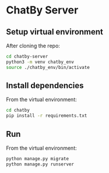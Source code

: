 # ChatBy Server

## Setup virtual environment

After cloning the repo:

```bash
cd chatby-server
python3 -m venv chatby_env
source ./chatby_env/bin/activate
```

## Install dependencies

From the virtual environment:

```bash
cd chatby
pip install -r requirements.txt
```

## Run

From the virtual environment:

```bash
python manage.py migrate
python manage.py runserver
```
